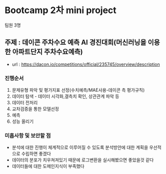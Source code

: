 # Bootcamp 2차 mini project
팀원 3명

## 주제 : 데이콘 주차수요 예측 AI 경진대회(머신러닝을 이용한 아파트단지 주차수요예측)
- url : https://dacon.io/competitions/official/235745/overview/description

### 진행순서 
1. 문제유형 파악 및 평가지표 선정(수치예측/MAE사용-데이콘 측 평가규칙)
2. 데이터 탐색 - 데이터 시각화,결측치 확인, 상관관계 파악 등
3. 데이터 전처리 
4. 교차검증을 통한 모델선정
5. 예측
6. 성능 올리기

### 미흡사항 및 보안할 점
- 분석에 대한 진행이 체계적으로 이루어질 수 있도록 분석방안에 대한 계획을 우선적으로 수립하면 좋겠다
- 데이터의 분포가 치우쳐져있기 때문에 로그변환을 실시해봤으면 좋았을것 같다
- 데이터들에 대한 도메인지식이 부족했다
